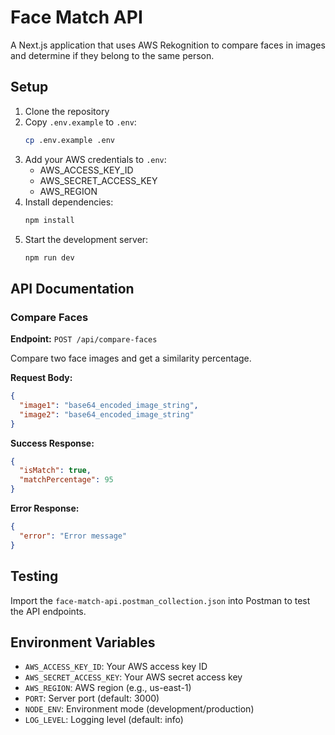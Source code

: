 # Face Match API

A Next.js application that uses AWS Rekognition to compare faces in images and determine if they belong to the same person.

## Setup

1. Clone the repository
2. Copy `.env.example` to `.env`:
   ```bash
   cp .env.example .env
   ```
3. Add your AWS credentials to `.env`:
   - AWS_ACCESS_KEY_ID
   - AWS_SECRET_ACCESS_KEY
   - AWS_REGION
4. Install dependencies:
   ```bash
   npm install
   ```
5. Start the development server:
   ```bash
   npm run dev
   ```

## API Documentation

### Compare Faces

**Endpoint:** `POST /api/compare-faces`

Compare two face images and get a similarity percentage.

**Request Body:**
```json
{
  "image1": "base64_encoded_image_string",
  "image2": "base64_encoded_image_string"
}
```

**Success Response:**
```json
{
  "isMatch": true,
  "matchPercentage": 95
}
```

**Error Response:**
```json
{
  "error": "Error message"
}
```

## Testing

Import the `face-match-api.postman_collection.json` into Postman to test the API endpoints.

## Environment Variables

- `AWS_ACCESS_KEY_ID`: Your AWS access key ID
- `AWS_SECRET_ACCESS_KEY`: Your AWS secret access key
- `AWS_REGION`: AWS region (e.g., us-east-1)
- `PORT`: Server port (default: 3000)
- `NODE_ENV`: Environment mode (development/production)
- `LOG_LEVEL`: Logging level (default: info)